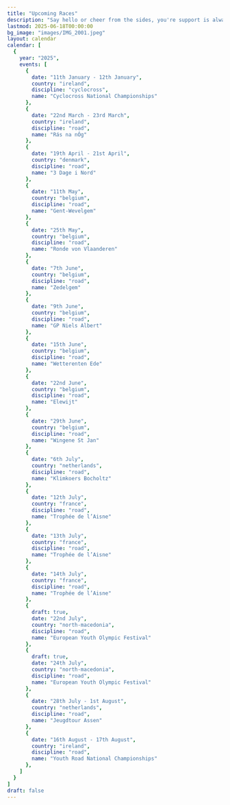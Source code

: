 ```yaml
---
title: "Upcoming Races"
description: "Say hello or cheer from the sides, you're support is always appreciated."
lastmod: 2025-06-18T00:00:00
bg_image: "images/IMG_2001.jpeg"
layout: calendar
calendar: [
  {
    year: "2025",
    events: [
      {
        date: "11th January - 12th January",
        country: "ireland",
        discipline: "cyclocross",
        name: "Cyclocross National Championships"
      },
      {
        date: "22nd March - 23rd March",
        country: "ireland",
        discipline: "road",
        name: "Rás na nÓg"
      },
      {
        date: "19th April - 21st April",
        country: "denmark",
        discipline: "road",
        name: "3 Dage i Nord"
      },
      {
        date: "11th May",
        country: "belgium",
        discipline: "road",
        name: "Gent-Wevelgem"
      },
      {
        date: "25th May",
        country: "belgium",
        discipline: "road",
        name: "Ronde von Vlaanderen"
      },
      {
        date: "7th June",
        country: "belgium",
        discipline: "road",
        name: "Zedelgem"
      },
      {
        date: "9th June",
        country: "belgium",
        discipline: "road",
        name: "GP Niels Albert"
      },
      {
        date: "15th June",
        country: "belgium",
        discipline: "road",
        name: "Wetterenten Ede"
      },
      {
        date: "22nd June",
        country: "belgium",
        discipline: "road",
        name: "Elewijt"
      },
      {
        date: "29th June",
        country: "belgium",
        discipline: "road",
        name: "Wingene St Jan"
      },
      {
        date: "6th July",
        country: "netherlands",
        discipline: "road",
        name: "Klimkoers Bocholtz"
      },
      {
        date: "12th July",
        country: "france",
        discipline: "road",
        name: "Trophée de l’Aisne"
      },
      {
        date: "13th July",
        country: "france",
        discipline: "road",
        name: "Trophée de l’Aisne"
      },
      {
        date: "14th July",
        country: "france",
        discipline: "road",
        name: "Trophée de l’Aisne"
      },
      {
        draft: true,
        date: "22nd July",
        country: "north-macedonia",
        discipline: "road",
        name: "European Youth Olympic Festival"
      },
      {
        draft: true,
        date: "24th July",
        country: "north-macedonia",
        discipline: "road",
        name: "European Youth Olympic Festival"
      },
      {
        date: "28th July - 1st August",
        country: "netherlands",
        discipline: "road",
        name: "Jeugdtour Assen"
      },
      {
        date: "16th August - 17th August",
        country: "ireland",
        discipline: "road",
        name: "Youth Road National Championships"
      },
    ]
  }
]
draft: false
---
```

